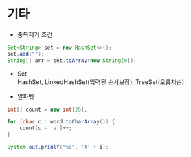 # 기타

- 중복제거 조건
```java
Set<String> set = new HashSet<>();
set.add("");
String[] arr = set.toArray(new String[0]);
```

- Set  
HashSet, LinkedHashSet(입력된 순서보장), TreeSet(오름차순)

- 알파벳
```java
int[] count = new int[26];

for (char c : word.toCharArray()) {
    count[c - 'a']++;
}

System.out.prinlf("%c", 'A' + i);
```